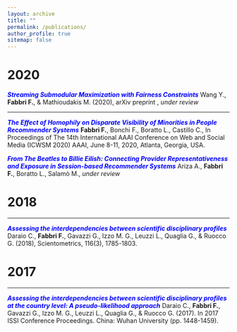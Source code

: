 ```yaml
---
layout: archive
title: ""
permalink: /publications/
author_profile: true
sitemap: false
---
```


2020
===

**<span style="color:blue">*Streaming Submodular Maximization with Fairness Constraints*</span>**  Wang Y., **Fabbri F.**, & Mathioudakis M. (2020), arXiv preprint <a href="https://arxiv.org/pdf/2010.04412.pdf"><i class="fas fa-file-pdf"></i></a>, *under review*



***
**<span style="color:blue">*The Effect of Homophily on Disparate Visibility of Minorities in People Recommender Systems*</span>** <a href="https://frafabbri.github.io/files/icwsm20FabbriF.pdf"><i class="fas fa-file-pdf"></i></a> **Fabbri F.**, Bonchi F., Boratto L., Castillo C., In Proceedings of The 14th International AAAI Conference on Web and Social Media (ICWSM 2020) AAAI, June 8-11, 2020, Atlanta, Georgia, USA.

**<span style="color:blue">*From The Beatles to Billie Eilish: Connecting Provider Representativeness and Exposure in Session-based Recommender Systems*</span>** Ariza A., **Fabbri F.**, Boratto L., Salamò M., *under review*



2018
===
***
**<span style="color:blue">*Assessing the interdependencies between scientific disciplinary profiles*</span>** <a href="https://link.springer.com/content/pdf/10.1007%2Fs11192-018-2816-5.pdf"><i class="fas fa-file-pdf"></i></a> Daraio C., **Fabbri F.**, Gavazzi G., Izzo M. G., Leuzzi L., Quaglia G., & Ruocco G. (2018), Scientometrics, 116(3), 1785-1803.




2017
===
***
**<span style="color:blue">*Assessing the interdependencies between scientific disciplinary profiles at the country level: A pseudo-likelihood approach*</span>** Daraio C., **Fabbri F.**, Gavazzi G., Izzo M. G., Leuzzi L., Quaglia G., & Ruocco G. (2017). In 2017 ISSI Conference Proceedings. China: Wuhan University (pp. 1448-1459).